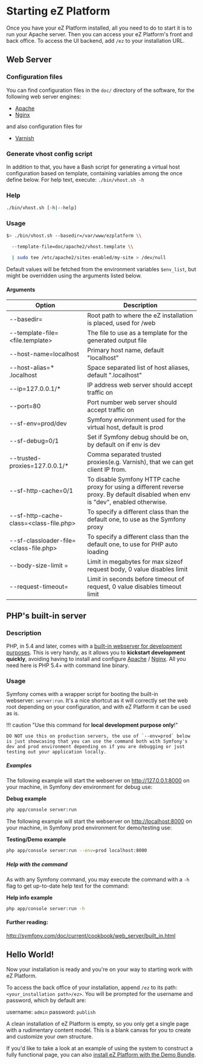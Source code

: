 # Starting eZ Platform

Once you have your eZ Platform installed, all you need to do to start it is to run your Apache server. Then you can access your eZ Platform's front and back office. To access the UI backend, add `/ez` to your installation URL.
 
## Web Server

### Configuration files

You can find configuration files in the `doc/` directory of the software, for the following web server engines:

-   [Apache](https://github.com/ezsystems/ezplatform/tree/master/doc/apache2)
-   [Nginx](https://github.com/ezsystems/ezplatform/tree/master/doc/nginx)

and also configuration files for

-   [Varnish](https://github.com/ezsystems/ezplatform/blob/master/doc/varnish/varnish.md)

### Generate vhost config script

In addition to that, you have a Bash script for generating a virtual host configuration based on template, containing variables among the once define below.
For help text, execute: `./bin/vhost.sh -h`

### Help

``` bash
./bin/vhost.sh [-h|--help]
```

### Usage

``` bash
$> ./bin/vhost.sh --basedir=/var/www/ezplatform \\

  --template-file=doc/apache2/vhost.template \\

  | sudo tee /etc/apache2/sites-enabled/my-site > /dev/null
```

Default values will be fetched from the environment variables `$env_list`, but might be overridden using the arguments listed below.

#### Arguments

|Option  | Description|
|-------|------|
|--basedir=<path>  | Root path to where the eZ installation is placed, used for <path>/web|
|--template-file=<file.template> | The file to use as a template for the generated output file|
|--host-name=localhost | Primary host name, default "localhost"|
|--host-alias=* .localhost | Space separated list of host aliases, default ".localhost"|
|--ip=127.0.0.1/* | IP address web server should accept traffic on|
|--port=80 | Port number web server should accept traffic on|
|--sf-env=prod/dev | Symfony environment used for the virtual host, default is prod|
|--sf-debug=0/1 | Set if Symfony debug should be on, by default on if env is dev|
|--trusted-proxies=127.0.0.1/* | Comma separated trusted proxies(e.g. Varnish), that we can get client IP from.|
|--sf-http-cache=0/1 | To disable Symfony HTTP cache proxy for using a different reverse proxy. By default disabled when env is "dev", enabled otherwise.|
|--sf-http-cache-class=<class-file.php> | To specify a different class than the default one, to use as the Symfony proxy|
|--sf-classloader-file=<class-file.php> | To specify a different class than the default one, to use for PHP auto loading|
|--body-size-limit =<int>| Limit in megabytes for max sizeof request body, 0 value disables limit|
|--request-timeout=<int> | Limit in seconds before timeout of request, 0 value disables timeout limit|

## PHP's built-in server

### Description

PHP, in 5.4 and later, comes with a [built-in webserver for development purposes](http://php.net/manual/en/features.commandline.webserver.php). This is very handy, as it allows you to **kickstart development quickly**, avoiding having to install and configure [Apache](https://github.com/ezsystems/ezplatform/tree/master/doc/apache2) / [Nginx](https://github.com/ezsystems/ezplatform/tree/master/doc/nginx). All you need here is PHP 5.4+ with command line binary.

### Usage

Symfony comes with a wrapper script for booting the built-in webserver: `server:run`. It's a nice shortcut as it will correctly set the web root depending on your configuration, and with eZ Platform it can be used as is.

!!! caution "Use this command for **local development purpose only**!"

    DO NOT use this on production servers, the use of `--env=prod` below is just showcasing that you can use the command both with Symfony's dev and prod environment depending on if you are debugging or just testing out your application locally.

##### Examples

The following example will start the webserver on <http://127.0.0.1:8000> on your machine, in Symfony dev environment for debug use:

**Debug example**

``` bash
php app/console server:run
```

The following example will start the webserver on [http://localhost:8000](http://localhost:8000/) on your machine, in Symfony prod environment for demo/testing use:

**Testing/Demo example**

``` bash
php app/console server:run --env=prod localhost:8000
```

##### **Help with the command**

As with any Symfony command, you may execute the command with a `-h` flag to get up-to-date help text for the command:

**Help info example**

``` bash
php app/console server:run -h
```

#### Further reading:

<http://symfony.com/doc/current/cookbook/web_server/built_in.html>

## Hello World!

Now your installation is ready and you're on your way to starting work with eZ Platform.

To access the back office of your installation, append `/ez` to its path: `<your_installation path>/ez>`. You will be prompted for the username and password, which by default are:

username: `admin`
password: `publish`

A clean installation of eZ Platform is empty, so you only get a single page with a rudimentary content model. This is a blank canvas for you to create and customize your own structure.

If you'd like to take a look at an example of using the system to construct a fully functional page, you can also [install eZ Platform with the Demo Bundle](install_ez_platform.md).

 
